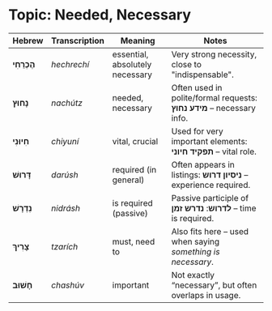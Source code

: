 # Topic: Needed, Necessary

| **Hebrew**      | **Transcription** | **Meaning**                     | **Notes**                                                   |
| ------------- | ----------------- | ------------------------------- | ------------------------------------------------------------------- |
| **הֶכְרֵחִי** | *hechrechí*        | essential, absolutely necessary | Very strong necessity, close to "indispensable".                    |
| **נָחוּץ**    | *nachútz*          | needed, necessary               | Often used in polite/formal requests: **מידע נחוץ** – necessary info. |
| **חִיוּנִי**  | *chiyuní*          | vital, crucial                  | Used for very important elements: **תפקיד חיוני** – vital role.       |
| **דָּרוּשׁ**  | *darúsh*          | required (in general)           | Often appears in listings: **ניסיון דרוש** – experience required.     |
| **נִדְרָשׁ**  | *nidrásh*         | is required (passive)           | Passive participle of **לדרוש**: **נדרש זמן** – time is required.       |
| **צָרִיךְ**   | *tzarích*         | must, need to                   | Also fits here – used when saying *something is necessary*.         |
| **חָשׁוּב**   | *chashúv*          | important                       | Not exactly “necessary”, but often overlaps in usage.               |
